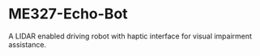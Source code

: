 # ME327-Echo-Bot
A LIDAR enabled driving robot with haptic interface for visual impairment assistance.
